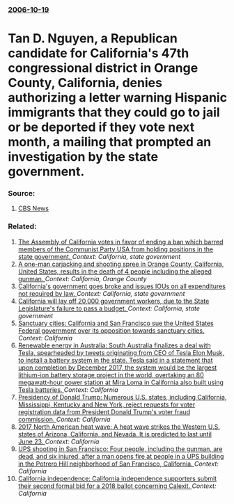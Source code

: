 ### [2006-10-19](/news/2006/10/19/index.md)

#  Tan D. Nguyen, a Republican candidate for California's 47th congressional district in Orange County, California, denies authorizing a letter warning Hispanic immigrants that they could go to jail or be deported if they vote next month, a mailing that prompted an investigation by the state government. 




### Source:

1. [CBS News](http://www.cbsnews.com/stories/2006/10/19/politics/main2108717.shtml)

### Related:

1. [The Assembly of California votes in favor of ending a ban which barred members of the Communist Party USA from holding positions in the state government. ](/news/2017/05/9/the-assembly-of-california-votes-in-favor-of-ending-a-ban-which-barred-members-of-the-communist-party-usa-from-holding-positions-in-the-stat.md) _Context: California, state government_
2. [A one-man carjacking and shooting spree in Orange County, California, United States, results in the death of 4 people including the alleged gunman. ](/news/2013/02/19/a-one-man-carjacking-and-shooting-spree-in-orange-county-california-united-states-results-in-the-death-of-4-people-including-the-alleged.md) _Context: California, Orange County_
3. [ California's government goes broke and issues IOUs on all expenditures not required by law. ](/news/2009/02/3/california-s-government-goes-broke-and-issues-ious-on-all-expenditures-not-required-by-law.md) _Context: California, state government_
4. [ California will lay off 20,000 government workers, due to the State Legislature's failure to pass a budget. ](/news/2009/02/17/california-will-lay-off-20-000-government-workers-due-to-the-state-legislature-s-failure-to-pass-a-budget.md) _Context: California, state government_
5. [Sanctuary cities: California and San Francisco sue the United States Federal government over its opposition towards sanctuary cities. ](/news/2017/08/14/sanctuary-cities-california-and-san-francisco-sue-the-united-states-federal-government-over-its-opposition-towards-sanctuary-cities.md) _Context: California_
6. [Renewable energy in Australia: South Australia finalizes a deal with Tesla, spearheaded by tweets originating from CEO of Tesla Elon Musk, to install a battery system in the state. Tesla said in a statement that upon completion by December 2017, the system would be the largest lithium-ion battery storage project in the world, overtaking an 80 megawatt-hour power station at Mira Loma in California also built using Tesla batteries. ](/news/2017/07/7/renewable-energy-in-australia-south-australia-finalizes-a-deal-with-tesla-spearheaded-by-tweets-originating-from-ceo-of-tesla-elon-musk-t.md) _Context: California_
7. [Presidency of Donald Trump: Numerous U.S. states, including California, Mississippi, Kentucky and New York, reject requests for voter registration data from President Donald Trump's voter fraud commission. ](/news/2017/07/1/presidency-of-donald-trump-numerous-u-s-states-including-california-mississippi-kentucky-and-new-york-reject-requests-for-voter-regist.md) _Context: California_
8. [2017 North American heat wave: A heat wave strikes the Western U.S. states of Arizona, California, and Nevada. It is predicted to last until June 23. ](/news/2017/06/20/2017-north-american-heat-wave-a-heat-wave-strikes-the-western-u-s-states-of-arizona-california-and-nevada-it-is-predicted-to-last-until.md) _Context: California_
9. [UPS shooting in San Francisco: Four people, including the gunman, are dead, and six injured, after a man opens fire at people in a UPS building in the Potrero Hill neighborhood of San Francisco, California. ](/news/2017/06/14/ups-shooting-in-san-francisco-four-people-including-the-gunman-are-dead-and-six-injured-after-a-man-opens-fire-at-people-in-a-ups-build.md) _Context: California_
10. [California independence: California independence supporters submit their second formal bid for a 2018 ballot concerning Calexit. ](/news/2017/05/19/california-independence-california-independence-supporters-submit-their-second-formal-bid-for-a-2018-ballot-concerning-calexit.md) _Context: California_

